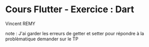 # Cours Flutter - Exercice : Dart

Vincent REMY

note : J'ai garder les erreurs de getter et setter pour répondre à la problèmatique demander sur le TP